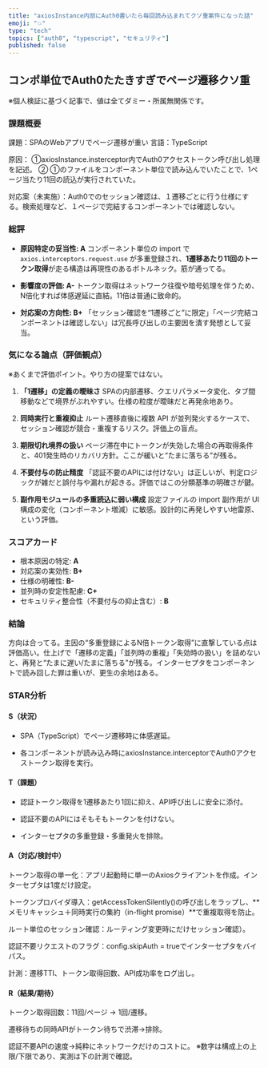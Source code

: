```yaml
---
title: "axiosInstance内部にAuth0書いたら毎回読み込まれてクソ重案件になった話"
emoji: "💥"
type: "tech"
topics: ["auth0", "typescript", "セキュリティ"]
published: false
---
```


## コンポ単位でAuth0たたきすぎでページ遷移クソ重

※個人検証に基づく記事で、値は全てダミー・所属無関係です。

### 課題概要

課題：SPAのWebアプリでページ遷移が重い
言語：TypeScript

原因：
①axiosInstance.insterceptor内でAuth0アクセストークン呼び出し処理を記述。
② ①のファイルをコンポーネント単位で読み込んでいたことで、1ページ当たり11回の読込が実行されていた。

対応案（未実施）：Auth0でのセッション確認は、１遷移ごとに行う仕様にする。検索処理など、１ページで完結するコンポーネントでは確認しない。

### 総評

* **原因特定の妥当性: A**
  コンポーネント単位の import で `axios.interceptors.request.use` が多重登録され、**1遷移あたり11回のトークン取得**が走る構造は再現性のあるボトルネック。筋が通ってる。

* **影響度の評価: A-**
  トークン取得はネットワーク往復や暗号処理を伴うため、N倍化すれば体感遅延に直結。11倍は普通に致命的。

* **対応案の方向性: B+**
  「セッション確認を“1遷移ごと”に限定」「ページ完結コンポーネントは確認しない」は冗長呼び出しの主要因を潰す発想として妥当。

### 気になる論点（評価観点）

※あくまで評価ポイント。やり方の提案ではない。

1. **「1遷移」の定義の曖昧さ**
   SPAの内部遷移、クエリパラメータ変化、タブ間移動などで境界がぶれやすい。仕様の粒度が曖昧だと再発余地あり。

2. **同時実行と重複抑止**
   ルート遷移直後に複数 API が並列発火するケースで、セッション確認が競合・重複するリスク。評価上の盲点。

3. **期限切れ境界の扱い**
   ページ滞在中にトークンが失効した場合の再取得条件と、401発生時のリカバリ方針。ここが緩いと“たまに落ちる”が残る。

4. **不要付与の防止精度**
   「認証不要のAPIには付けない」は正しいが、判定ロジックが雑だと誤付与や漏れが起きる。評価ではこの分類基準の明確さが鍵。

5. **副作用モジュールの多重読込に弱い構成**
   設定ファイルの import 副作用が UI 構成の変化（コンポーネント増減）に敏感。設計的に再発しやすい地雷原、という評価。

### スコアカード

* 根本原因の特定: **A**
* 対応案の実効性: **B+**
* 仕様の明確性: **B-**
* 並列時の安定性配慮: **C+**
* セキュリティ整合性（不要付与の抑止含む）: **B**

### 結論

方向は合ってる。主因の“多重登録によるN倍トークン取得”に直撃している点は評価高い。仕上げで「遷移の定義」「並列時の重複」「失効時の扱い」を詰めないと、再発と“たまに遅い/たまに落ちる”が残る。インターセプタをコンポーネントで読み回した罪は重いが、更生の余地はある。






### STAR分析

#### S（状況）

- SPA（TypeScript）でページ遷移時に体感遅延。

- 各コンポーネントが読み込み時にaxiosInstance.interceptorでAuth0アクセストークン取得を実行。

#### T（課題）

- 認証トークン取得を1遷移あたり1回に抑え、API呼び出しに安全に添付。

- 認証不要のAPIにはそもそもトークンを付けない。

- インターセプタの多重登録・多重発火を排除。

#### A（対応/検討中）

トークン取得の単一化：アプリ起動時に単一のAxiosクライアントを作成。インターセプタは1度だけ設定。

トークンプロバイダ導入：getAccessTokenSilently()の呼び出しをラップし、**メモリキャッシュ＋同時実行の集約（in-flight promise）**で重複取得を防止。

ルート単位のセッション確認：ルーティング変更時にだけセッション確認）。

認証不要リクエストのフラグ：config.skipAuth = trueでインターセプタをバイパス。

計測：遷移TTI、トークン取得回数、API成功率をログ出し。

#### R（結果/期待）

トークン取得回数：11回/ページ → 1回/遷移。

遷移待ちの同時APIがトークン待ちで渋滞→排除。

認証不要APIの速度→純粋にネットワークだけのコストに。
※数字は構成上の上限/下限であり、実測は下の計測で確認。